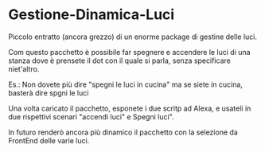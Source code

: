 # Gestione-Dinamica-Luci

Piccolo entratto (ancora grezzo) di un enorme package di gestine delle luci.

Com questo pacchetto è possibile far spegnere e accendere le luci di una stanza dove è prensete il dot con il quale si parla, senza specificare niet'altro.

Es.: Non dovete più dire "spegni le luci in cucina" ma se siete in cucina, basterà dire spgni le luci

Una volta caricato il pacchetto, esponete i due scritp ad Alexa, e usateli in due rispettivi scenari "accendi luci" e Spegni luci".

In futuro renderò ancora più dinamico il pacchetto con la selezione da FrontEnd delle varie luci.

